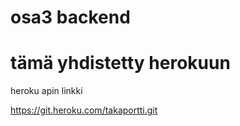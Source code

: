 # osa3 backend
# tämä yhdistetty herokuun

heroku apin linkki

https://git.heroku.com/takaportti.git

